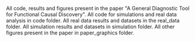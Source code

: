 All code, results and figures present in the paper "A General Diagnostic Tool for Functional Causal Discovery". 
  All code for simulations and real data analysis in code folder.
  All real data results and datasets in the real_data folder.
  All simulation results and datasets in simulation folder.
  All other figures present in the paper in paper_graphics folder.
